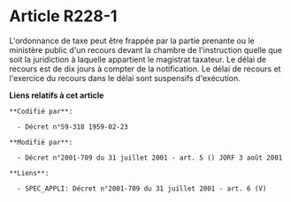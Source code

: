 # Article R228-1

L'ordonnance de taxe peut être frappée par la partie prenante ou le ministère public d'un recours devant la chambre de
l'instruction quelle que soit la juridiction à laquelle appartient le magistrat taxateur. Le délai de recours est de dix
jours à compter de la notification. Le délai de recours et l'exercice du recours dans le délai sont suspensifs d'exécution.

**Liens relatifs à cet article**

	**Codifié par**:

	  - Décret n°59-318 1959-02-23

	**Modifié par**:

	  - Décret n°2001-709 du 31 juillet 2001 - art. 5 () JORF 3 août 2001

	**Liens**:

	  - SPEC_APPLI: Décret n°2001-709 du 31 juillet 2001 - art. 6 (V)
